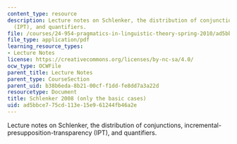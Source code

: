 ```yaml
---
content_type: resource
description: Lecture notes on Schlenker, the distribution of conjunctions, incremental-presupposition-transparency
  (IPT), and quantifiers.
file: /courses/24-954-pragmatics-in-linguistic-theory-spring-2010/ad5bbce775cd113e15e961244fb46a2e_MIT24_954S10_lec07.pdf
file_type: application/pdf
learning_resource_types:
- Lecture Notes
license: https://creativecommons.org/licenses/by-nc-sa/4.0/
ocw_type: OCWFile
parent_title: Lecture Notes
parent_type: CourseSection
parent_uid: b38b6eda-8b21-00cf-f1dd-fe8dd7a3a22d
resourcetype: Document
title: Schlenker 2008 (only the basic cases)
uid: ad5bbce7-75cd-113e-15e9-61244fb46a2e
---
```

Lecture notes on Schlenker, the distribution of conjunctions, incremental-presupposition-transparency (IPT), and quantifiers.